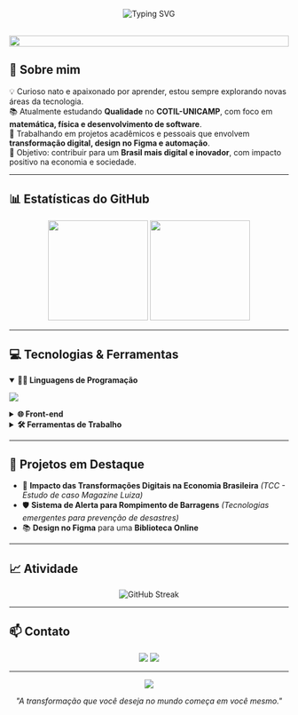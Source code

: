 <!-- Banner principal com seu nome -->
<p align="center">
  <img src="https://readme-typing-svg.demolab.com?font=Fira+Code&weight=440&size=22&pause=1000&color=38F77CFF&center=true&vCenter=true&repeat=false&width=435&lines=Delgado]https://readme-typing-svg.demolab.com/?font=Fira+Code&weight=600&size=28&pause=1000&color=00F5A0&center=true&vCenter=true&width=600&lines=Henrique+Delgado;Desenvolvedor+em+forma%C3%A7%C3%A3o;Apaixonado+por+tecnologia+e+inova%C3%A7%C3%A3o;Desenvolvimento+de+Sistemas+no+SENAI" alt="Typing SVG" /></a>
</p> <br>

<!-- Linha divisória animada -->
<img src="https://i.imgur.com/dBaSKWF.gif" height="20" width="100%" />

## 🌟 Sobre mim
💡 Curioso nato e apaixonado por aprender, estou sempre explorando novas áreas da tecnologia.  
📚 Atualmente estudando **Qualidade** no **COTIL-UNICAMP**, com foco em **matemática, física e desenvolvimento de software**.  
🚀 Trabalhando em projetos acadêmicos e pessoais que envolvem **transformação digital, design no Figma e automação**.  
🎯 Objetivo: contribuir para um **Brasil mais digital e inovador**, com impacto positivo na economia e sociedade.

---

## 📊 Estatísticas do GitHub
<div align="center">
  <img height="180em" src="https://github-readme-stats.vercel.app/api?username=HenriqueDelgadoo&show_icons=true&theme=radical&count_private=true&hide_border=true" />
  <img height="180em" src="https://github-readme-stats.vercel.app/api/top-langs/?username=HenriqueDelgadoo&layout=compact&theme=radical&hide_border=true" />
</div>

---

## 💻 Tecnologias & Ferramentas
<details open>
  <summary><b>👨‍💻 Linguagens de Programação</b></summary>
  <p>
    <img src="https://skillicons.dev/icons?i=js,ts,python,dart" />
  </p>
</details>

<details>
  <summary><b>🌐 Front-end</b></summary>
  <p>
    <img src="https://skillicons.dev/icons?i=html,css" />
  </p>
</details>

<details>
  <summary><b>🛠 Ferramentas de Trabalho</b></summary>
  <p>
    <img src="https://skillicons.dev/icons?i=git,github,vscode,figma" />
  </p>
</details>

---

## 🚀 Projetos em Destaque
- 📌 **Impacto das Transformações Digitais na Economia Brasileira** *(TCC - Estudo de caso Magazine Luiza)*
- 🛡 **Sistema de Alerta para Rompimento de Barragens** *(Tecnologias emergentes para prevenção de desastres)*
- 📚 **Design no Figma** para uma **Biblioteca Online**

---

## 📈 Atividade
<div align="center">
  <img src="https://streak-stats.demolab.com?user=HenriqueDelgadoo&theme=radical&hide_border=true" alt="GitHub Streak" />
</div>

---

## 📫 Contato
<p align="center">
  <a href="mailto:henriquedelgado055@gmail.com"><img src="https://img.shields.io/badge/Email-0078D4?style=for-the-badge&logo=gmail&logoColor=white"></a>
  <a href="https://www.linkedin.com/in/henrique-delgado-a08887305/"><img src="https://img.shields.io/badge/LinkedIn-0A66C2?style=for-the-badge&logo=linkedin&logoColor=white"></a>
</p>

---

<p align="center">
  <img src="https://profile-counter.glitch.me/{HenriqueDelgadoo}/count.svg" />
</p>

<p align="center">
  <em>"A transformação que você deseja no mundo começa em você mesmo."</em>
</p>
